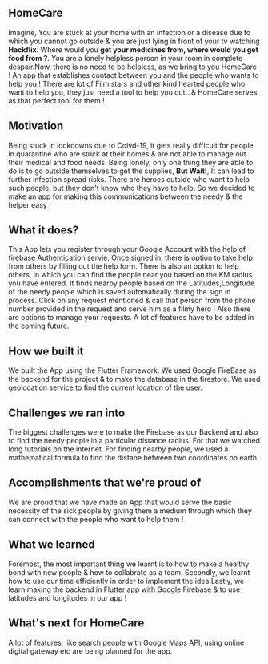 ## HomeCare
Imagine, You are stuck at your home with an infection or a disease due to which you cannot go outside & you are just lying in front of your tv watching **Hackflix**. Where would you **get your medicines from, where would you get food from ?**. You are a lonely helpless person in your room in complete despair.Now, there is no need to be helpless, as we bring to you HomeCare ! An app that establishes contact between you and the people who wants to help you ! There are lot of Film stars and other kind hearted people who want to help you, they just need a tool to help you out...& HomeCare serves as that perfect tool for them !

## Motivation
Being stuck in lockdowns due to Coivd-19, it gets really difficult for people in quarantine who are stuck at their homes & are not able to manage out their medical and food needs. Being lonely, only one thing they are able to do is to go outside themselves to get the supplies, **But Wait!**, It can lead to further infection spread risks. There are heroes outside who want to help such people, but they don't know who they have to help. So we decided to make an app for making this communications between the needy & the helper easy !

## What it does?
This App lets you register through your Google Account with the help of firebase Authentication servie. Once signed in, there is option to take help from others by filling out the help form. There is also an option to help others, in which you can find the people near you based on the KM radius you have entered. It finds nearby people based on the Latitudes,Longitude of the needy people which is saved automatically during the sign in process. Click on any request mentioned & call that person from the phone number provided in the request and serve him as a filmy hero ! Also there are options to manage your requests. A lot of features have to be added in the coming future.

## How we built it
We built the App using the Flutter Framework. We used Google FireBase as the backend for the project & to make the database in the firestore. We used geolocation service to find the current location of the user.

## Challenges we ran into
The biggest challenges were to make the Firebase as our Backend and also to find the needy people in a particular distance radius. For that we watched long tutorials on the internet. For finding nearby people, we used a mathematical formula to find the distane between two coordinates on earth.

## Accomplishments that we're proud of
We are proud that we have made an App that would serve the basic necessity of the sick people by giving them a medium through which they can connect with the people who want to help them ! 
## What we learned
Foremost, the most important thing we learnt is to how to make a healthy bond with new people & how to collabrate as a team. Secondly, we learnt how to use our time efficiently in order to implement the idea.Lastly, we learn making the backend in Flutter app with Google Firebase & to use latitudes and longitudes in our app !

## What's next for HomeCare
A lot of features, like search people with Google Maps API, using online digital gateway etc are being planned for the app.



